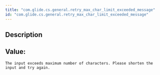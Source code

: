 ```yaml
---
title: "com.glide.cs.general.retry_max_char_limit_exceeded_message"
id: "com.glide.cs.general.retry_max_char_limit_exceeded_message"
---
```

## Description



## Value: 
```
The input exceeds maximum number of characters. Please shorten the input and try again.
```